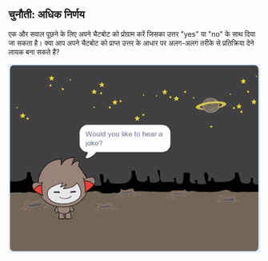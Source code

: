 ## चुनौती: अधिक निर्णय

एक और सवाल पूछने के लिए अपने चैटबोट को प्रोग्राम करें जिसका उत्तर "yes" या "no" के साथ दिया जा सकता है। क्या आप अपने चैटबोट को प्राप्त उत्तर के आधार पर अलग-अलग तरीके से प्रतिक्रिया देने लायक बना सकते हैं?

![स्क्रीनशॉट](images/chatbot-joke.png)